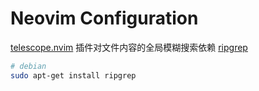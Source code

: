 # Neovim Configuration

[telescope.nvim](https://github.com/nvim-telescope/telescope.nvim) 插件对文件内容的全局模糊搜索依赖 [ripgrep](https://github.com/BurntSushi/ripgrep)

``` bash
# debian
sudo apt-get install ripgrep
```
